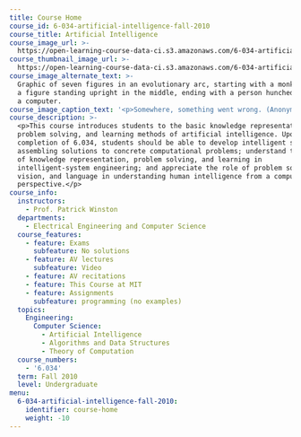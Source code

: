 ```yaml
---
title: Course Home
course_id: 6-034-artificial-intelligence-fall-2010
course_title: Artificial Intelligence
course_image_url: >-
  https://open-learning-course-data-ci.s3.amazonaws.com/6-034-artificial-intelligence-fall-2010/222f721ca21fb802fd00fa09e17b7f80_6-034f10.JPG
course_thumbnail_image_url: >-
  https://open-learning-course-data-ci.s3.amazonaws.com/6-034-artificial-intelligence-fall-2010/61a04b682eaad729e2b494596e0e16ad_6-034f10-th.jpg
course_image_alternate_text: >-
  Graphic of seven figures in an evolutionary arc, starting with a monkey, with
  a figure standing upright in the middle, ending with a person hunched over at
  a computer.
course_image_caption_text: '<p>Somewhere, something went wrong. (Anonymous.)</p>'
course_description: >-
  <p>This course introduces students to the basic knowledge representation,
  problem solving, and learning methods of artificial intelligence. Upon
  completion of 6.034, students should be able to develop intelligent systems by
  assembling solutions to concrete computational problems; understand the role
  of knowledge representation, problem solving, and learning in
  intelligent-system engineering; and appreciate the role of problem solving,
  vision, and language in understanding human intelligence from a computational
  perspective.</p>
course_info:
  instructors:
    - Prof. Patrick Winston
  departments:
    - Electrical Engineering and Computer Science
  course_features:
    - feature: Exams
      subfeature: No solutions
    - feature: AV lectures
      subfeature: Video
    - feature: AV recitations
    - feature: This Course at MIT
    - feature: Assignments
      subfeature: programming (no examples)
  topics:
    Engineering:
      Computer Science:
        - Artificial Intelligence
        - Algorithms and Data Structures
        - Theory of Computation
  course_numbers:
    - '6.034'
  term: Fall 2010
  level: Undergraduate
menu:
  6-034-artificial-intelligence-fall-2010:
    identifier: course-home
    weight: -10
---
```


